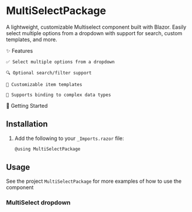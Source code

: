 # MultiSelectPackage

A lightweight, customizable Multiselect component built with Blazor. Easily select multiple options from a dropdown with support for search, custom templates, and more.

✨ Features

    ✅ Select multiple options from a dropdown

    🔍 Optional search/filter support

    🎨 Customizable item templates

    🧩 Supports binding to complex data types


🚀 Getting Started
## Installation
1. Add the following to your `_Imports.razor` file:
    ```csharp
    @using MultiSelectPackage
    ```
## Usage
See the project `MultiSelectPackage` for more examples of how to use the component

### MultiSelect dropdown
<MultiSelect TValue="string"
             Items="@myItems"
             SelectedItems="@selectedItems"
             Placeholder="Select options..." />
